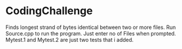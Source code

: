 # CodingChallenge
Finds longest strand of bytes identical between two or more files.
Run Source.cpp to run the program.
Just enter no of Files when prompted.
Mytest.1 and Mytest.2 are just two tests that i added.

